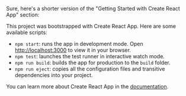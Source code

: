 Sure, here's a shorter version of the "Getting Started with Create React App" section:

This project was bootstrapped with Create React App. Here are some available scripts:

* `npm start`: runs the app in development mode. Open <http://localhost:3000> to view it in your browser.
* `npm test`: launches the test runner in interactive watch mode.
* `npm run build`: builds the app for production to the `build` folder.
* `npm run eject`: copies all the configuration files and transitive dependencies into your project.

You can learn more about Create React App in the [documentation](https://facebook.github.io/create-react-app/docs/getting-started).
